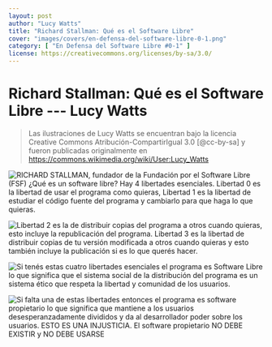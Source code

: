 ```yaml
---
layout: post
author: "Lucy Watts"
title: "Richard Stallman: Qué es el Software Libre"
cover: "images/covers/en-defensa-del-software-libre-0-1.png"
category: [ "En Defensa del Software Libre #0-1" ]
license: https://creativecommons.org/licenses/by-sa/3.0/
---
```


Richard Stallman: Qué es el Software Libre --- Lucy Watts
=========================================================

> Las ilustraciones de Lucy Watts se encuentran bajo la licencia
> Creative Commons Atribución-CompartirIgual 3.0 [@cc-by-sa] y fueron
> publicadas originalmente en
> <https://commons.wikimedia.org/wiki/User:Lucy_Watts>

![RICHARD STALLMAN, fundador de la Fundación por el Software Libre (FSF)
¿Qué es un software libre?  Hay 4 libertades esenciales. Libertad 0 es
la libertad de usar el programa como quieras, Libertad 1 es la libertad
de estudiar el código fuente del programa y cambiarlo para que haga lo
que quieras.](images/rms-1.png)

![Libertad 2 es la de distribuir copias del programa a otros cuando
quieras, esto incluye la republicación del programa.  Libertad 3 es la
libertad de distribuir copias de tu versión modificada a otros cuando
quieras y esto también incluye la publicación si es lo que querés
hacer.](images/rms-2.png)

![Si tenés estas cuatro libertades esenciales el programa es Software
Libre lo que significa que el sistema social de la distribución del
programa es un sistema ético que respeta la libertad y comunidad de los
usuarios.](images/rms-3.png)

![Si falta una de estas libertades entonces el programa es software
propietario lo que significa que mantiene a los usuarios
desesperanzadamente divididos y da al desarrollador poder sobre los
usuarios. ESTO ES UNA INJUSTICIA. El software propietario NO DEBE
EXISTIR y NO DEBE USARSE](images/rms-4.png)
